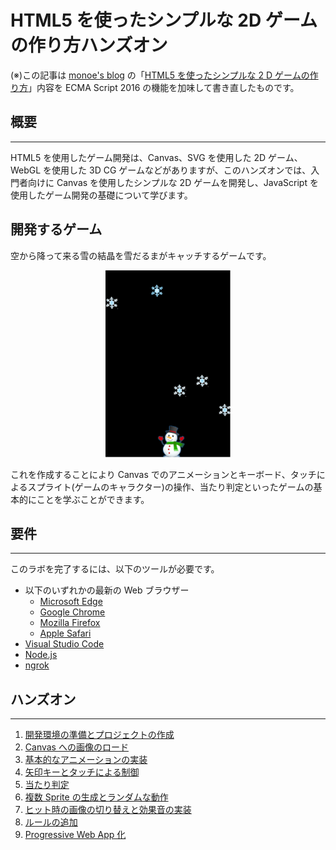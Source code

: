# HTML5 を使ったシンプルな 2D ゲームの作り方ハンズオン
(※)この記事は [monoe's blog](https://blogs.msdn.microsoft.com/osamum/2015/) の「[HTML5 を使ったシンプルな 2 D ゲームの作り方](https://blogs.msdn.microsoft.com/osamum/2015/04/24/html5-2-d/)」内容を ECMA Script 2016 の機能を加味して書き直したものです。

## 概要
*** 
HTML5 を使用したゲーム開発は、Canvas、SVG を使用した 2D ゲーム、WebGL を使用した 3D CG ゲームなどがありますが、このハンズオンでは、入門者向けに Canvas を使用したシンプルな 2D ゲームを開発し、JavaScript を使用したゲーム開発の基礎について学びます。

## 開発するゲーム
空から降って来る雪の結晶を雪だるまがキャッチするゲームです。

<div style="width:100%;">
<div style="width:200px; margin:0 auto;">
<img src="images/screen_top.png" width="200px">
</div>
</div>

これを作成することにより Canvas でのアニメーションとキーボード、タッチによるスプライト(ゲームのキャラクター)の操作、当たり判定といったゲームの基本的にことを学ぶことができます。

## 要件
*** 
このラボを完了するには、以下のツールが必要です。　

* 以下のいずれかの最新の Web ブラウザー
  * [Microsoft Edge](https://www.microsoft.com/ja-jp/windows/microsoft-edge)
  * [Google Chrome](https://www.google.com/chrome/)
  * [Mozilla Firefox](https://www.mozilla.org/ja/firefox/new/)
  * [Apple Safari](https://www.apple.com/jp/safari/)
* [Visual Studio Code](https://code.visualstudio.com/)
* [Node.js](https://nodejs.org/ja/) 
* [ngrok](https://ngrok.com/download)

## ハンズオン
***
1.	[開発環境の準備とプロジェクトの作成](html5_game_HOL01.md)
2.	[Canvas への画像のロード](html5_game_HOL02.md)
3.	[基本的なアニメーションの実装](html5_game_HOL03.md)
4.	[矢印キーとタッチによる制御](html5_game_HOL04.md)
5.	[当たり判定](html5_game_HOL05.md)
6.	[複数 Sprite の生成とランダムな動作](html5_game_HOL06.md)
7.	[ヒット時の画像の切り替えと効果音の実装](html5_game_HOL07.md)
8.	[ルールの追加](html5_game_HOL08.md)
9.  [Progressive Web App 化](html5_game_HOL09.md)
